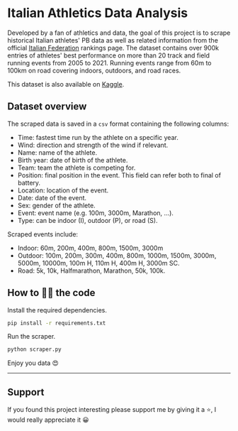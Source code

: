 # Italian Athletics Data Analysis

Developed by a fan of athletics and data, the goal of this project is to scrape historical Italian athletes' PB data as well as related information from the official [Italian Federation](https://www.fidal.it/graduatorie.php) rankings page.
The dataset contains over 900k entries of athletes' best performance on more than 20 track and field running events from 2005 to 2021.
Running events range from 60m to 100km on road covering indoors, outdoors, and road races.

This dataset is also available on [Kaggle](https://www.kaggle.com/datasets/davideliu/italian-athletics-historical-best-performances).

## Dataset overview

The scraped data is saved in a `csv` format containing the following columns:
- Time: fastest time run by the athlete on a specific year.
- Wind: direction and strength of the wind if relevant.
- Name: name of the athlete.
- Birth year: date of birth of the athlete.
- Team: team the athlete is competing for.
- Position: final position in the event. This field can refer both to final of battery.
- Location: location of the event.
- Date: date of the event.
- Sex: gender of the athlete.
- Event: event name (e.g. 100m, 3000m, Marathon, ...).
- Type: can be indoor (I), outdoor (P), or road (S).

Scraped events include: 
- Indoor: 60m, 200m, 400m, 800m, 1500m, 3000m
- Outdoor: 100m, 200m, 300m, 400m, 800m, 1000m, 1500m, 3000m, 5000m, 10000m, 100m H, 110m H, 400m H, 3000m SC.
- Road: 5k, 10k, Halfmarathon, Marathon, 50k, 100k.

## How to 🏃‍♂️ the code
Install the required dependencies.
```bash
pip install -r requirements.txt
```
Run the scraper.
```bash
python scraper.py
```
Enjoy you data 😍

---

## Support
If you found this project interesting please support me by giving it a :star:, I would really appreciate it :grinning: